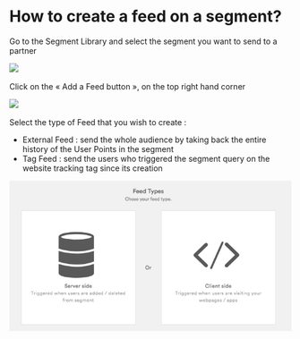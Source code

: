 # How to create a feed on a segment?

Go to the Segment Library and select the segment you want to send to a partner

![](https://lh4.googleusercontent.com/BTVBuBBiwpLp4671ggCecUrWG32L1Ih9FfF1O0AGzRZg0oTl-SzbxFFimyFVyTgh0wmmKT7ABb7_RSQkYzVVdEx46xaySrZ6XY09VZ2FAgLt38R4nCLnUghEoO9T1xCnv4wAHwRq)

Click on the « Add a Feed button », on the top right hand corner

![](https://lh5.googleusercontent.com/m1LaYuPIhKLelz5xW8_3MNusc8MGH3WQS5m_8oQ0yhP2FfwuMUZEb2fP5SMw2UZXwhS9B8MdyhnYe_1eMtx8KBh9ugT1TsOujCwnVtTej5wUBRlMJM9h6AY5E39Y-CgtJUYKWfdX)

Select the type of Feed that you wish to create :

* External Feed : send the whole audience by taking back the entire history of the User Points in the segment
* Tag Feed : send the users who triggered the segment query on the website tracking tag since its creation

![](../.gitbook/assets/image%20%2847%29.png)

